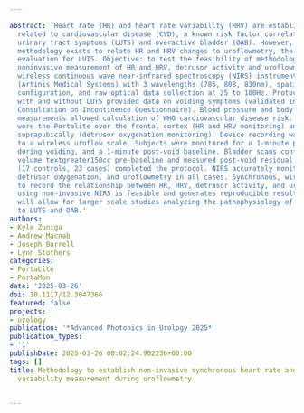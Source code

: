 ---
abstract: 'Heart rate (HR) and heart rate variability (HRV) are established measures
  related to cardiovascular disease (CVD), a known risk factor correlated with lower
  urinary tract symptoms (LUTS) and overactive bladder (OAB). However, no standardized
  methodology exists to relate HR and HRV changes to uroflowmetry, the gold-standard
  evaluation for LUTS. Objective: to test the feasibility of methodology for synchronous,
  noninvasive measurement of HR and HRV, detrusor activity and uroflowmetry. Equipment:
  wireless continuous wave near-infrared spectroscopy (NIRS) instruments Poralite/Portamon
  (Artinis Medical Systems) with 3 wavelengths (785, 808, 830nm), spatially resolved
  configuration, and raw optical data collection at 25 to 100Hz. Protocol: Study subjects
  with and without LUTS provided data on voiding symptoms (validated International
  Consultation on Incontinence Questionnaire). Blood pressure and body mass index
  measurements allowed calculation of WHO cardiovascular disease risk. Subjects then
  wore the Portalite over the frontal cortex (HR and HRV monitoring) and the Portamon
  suprapubically (detrusor oxygenation monitoring). Device recording was linked synchronously
  to a wireless uroflow scale. Subjects were monitored for a 1-minute pre-void baseline,
  during voiding, and a 1-minute post-void baseline. Bladder scans confirmed bladder
  volume textgreater150cc pre-baseline and measured post-void residual volume. N=40
  (17 controls, 23 cases) completed the protocol. NIRS accurately monitored HR, HRV,
  detrusor oxygenation, and uroflowmetry in all cases. Synchronous, wireless monitoring
  to record the relationship between HR, HRV, detrusor activity, and uroflowmetry
  using non-invasive NIRS is feasible and generates reproducible results. This method
  will allow for larger scale studies analyzing the pathophysiology of CVD related
  to LUTS and OAB.'
authors:
- Kyle Zuniga
- Andrew Macnab
- Joseph Borrell
- Lynn Stothers
categories:
- PortaLite
- PortaMon
date: '2025-03-26'
doi: 10.1117/12.3047366
featured: false
projects:
- urology
publication: '*Advanced Photonics in Urology 2025*'
publication_types:
- '1'
publishDate: 2025-03-26 08:02:24.902236+00:00
tags: []
title: Methodology to establish non-invasive synchronous heart rate and heart rate
  variability measurement during uroflowmetry

---
